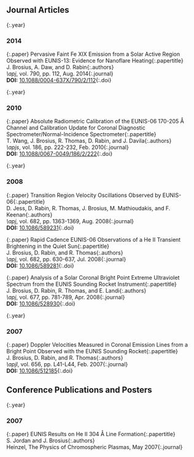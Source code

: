Journal Articles
---

{:.year}
### 2014

{:.paper}
<span>Pervasive Faint Fe XIX Emission from a Solar Active Region Observed with EUNIS-13: Evidence for Nanoflare Heating</span>{:.papertitle}  
<span>J. Brosius, A. Daw, and D. Rabin</span>{:.authors}  
<span>_\apj_, vol. 790, pp. 112, Aug. 2014</span>{:.journal}  
<span>**DOI:** [10.1088/0004-637X/790/2/112](https://dx.doi.org/10.1088/0004-637X/790/2/112)</span>{:.doi}  

{:.year}
### 2010

{:.paper}
<span>Absolute Radiometric Calibration of the EUNIS-06 170-205 Å Channel and Calibration Update for Coronal Diagnostic Spectrometer/Normal-Incidence Spectrometer</span>{:.papertitle}  
<span>T. Wang, J. Brosius, R. Thomas, D. Rabin, and J. Davila</span>{:.authors}  
<span>_\apjs_, vol. 186, pp. 222-232, Feb. 2010</span>{:.journal}  
<span>**DOI:** [10.1088/0067-0049/186/2/222](https://dx.doi.org/10.1088/0067-0049/186/2/222)</span>{:.doi}  

{:.year}
### 2008

{:.paper}
<span>Transition Region Velocity Oscillations Observed by EUNIS-06</span>{:.papertitle}  
<span>D. Jess, D. Rabin, R. Thomas, J. Brosius, M. Mathioudakis, and F. Keenan</span>{:.authors}  
<span>_\apj_, vol. 682, pp. 1363-1369, Aug. 2008</span>{:.journal}  
<span>**DOI:** [10.1086/589231](https://dx.doi.org/10.1086/589231)</span>{:.doi}  

{:.paper}
<span>Rapid Cadence EUNIS-06 Observations of a He II Transient Brightening in the Quiet Sun</span>{:.papertitle}  
<span>J. Brosius, D. Rabin, and R. Thomas</span>{:.authors}  
<span>_\apj_, vol. 682, pp. 630-637, Jul. 2008</span>{:.journal}  
<span>**DOI:** [10.1086/589281](https://dx.doi.org/10.1086/589281)</span>{:.doi}  

{:.paper}
<span>Analysis of a Solar Coronal Bright Point Extreme Ultraviolet Spectrum from the EUNIS Sounding Rocket Instrument</span>{:.papertitle}  
<span>J. Brosius, D. Rabin, R. Thomas, and E. Landi</span>{:.authors}  
<span>_\apj_, vol. 677, pp. 781-789, Apr. 2008</span>{:.journal}  
<span>**DOI:** [10.1086/528930](https://dx.doi.org/10.1086/528930)</span>{:.doi}  

{:.year}
### 2007

{:.paper}
<span>Doppler Velocities Measured in Coronal Emission Lines from a Bright Point Observed with the EUNIS Sounding Rocket</span>{:.papertitle}  
<span>J. Brosius, D. Rabin, and R. Thomas</span>{:.authors}  
<span>_\apjl_, vol. 656, pp. L41-L44, Feb. 2007</span>{:.journal}  
<span>**DOI:** [10.1086/512185](https://dx.doi.org/10.1086/512185)</span>{:.doi}  

Conference Publications and Posters
---

{:.year}
### 2007

{:.paper}
<span>EUNIS Results on He II 304 Å Line Formation</span>{:.papertitle}  
<span>S. Jordan and J. Brosius</span>{:.authors}  
<span>Heinzel, The Physics of Chromospheric Plasmas, May 2007</span>{:.journal}  

